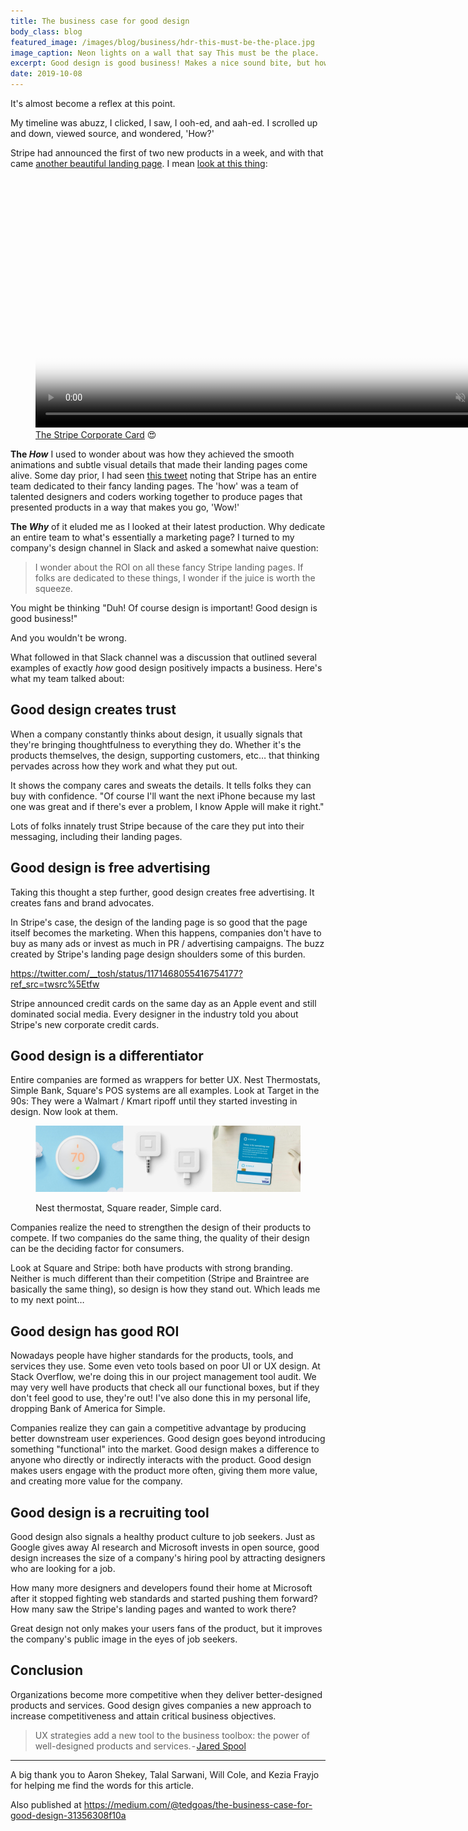 ```yaml
---
title: The business case for good design
body_class: blog
featured_image: /images/blog/business/hdr-this-must-be-the-place.jpg
image_caption: Neon lights on a wall that say This must be the place.
excerpt: Good design is good business! Makes a nice sound bite, but how does design actually contribute to the bottom line?
date: 2019-10-08
---
```


It's almost become a reflex at this point.

My timeline was abuzz, I clicked, I saw, I ooh-ed, and aah-ed. I scrolled up and down, viewed source, and wondered, 'How?'

Stripe had announced the first of two new products in a week, and with that came [another beautiful landing page](https://stripe.com/corporate-card). I mean [look at this thing](https://dribbble.com/shots/7122831-The-Stripe-Corporate-Card):

<figure class="unbound">
	<video id="video-126055" width="800" poster="https://cdn.dribbble.com/users/561057/screenshots/7122831/media/b140a4caa19daa123f065927bef4bcc8.png" playsinline="true" muted="true" autoplay="" loop="" data-silent="false" src="https://cdn.dribbble.com/users/561057/screenshots/7122831/media/7fcf6dc9ab148a59fe3d0349f4c93ef2.mp4" class="rounded"></video>
	<figcaption><a href="https://dribbble.com/shots/7122831-The-Stripe-Corporate-Card?source=post_page-----31356308f10a----------------------">The Stripe Corporate Card</a> 😍</figcaption>
</figure>

**The _How_** I used to wonder about was how they achieved the smooth animations and subtle visual details that made their landing pages come alive. Some day prior, I had seen [this tweet](https://twitter.com/destroytoday/status/1161645950781263872) noting that Stripe has an entire team dedicated to their fancy landing pages. The 'how' was a team of talented designers and coders working together to produce pages that presented products in a way that makes you go, 'Wow!'

**The _Why_** of it eluded me as I looked at their latest production. Why dedicate an entire team to what's essentially a marketing page? I turned to my company's design channel in Slack and asked a somewhat naive question:

> I wonder about the ROI on all these fancy Stripe landing pages. If folks are dedicated to these things, I wonder if the juice is worth the squeeze.

You might be thinking "Duh! Of course design is important! Good design is good business!"

And you wouldn't be wrong.

What followed in that Slack channel was a discussion that outlined several examples of exactly _how_ good design positively impacts a business. Here's what my team talked about:

## Good design creates trust

When a company constantly thinks about design, it usually signals that they're bringing thoughtfulness to everything they do. Whether it's the products themselves, the design, supporting customers, etc… that thinking pervades across how they work and what they put out.

It shows the company cares and sweats the details. It tells folks they can buy with confidence. "Of course I'll want the next iPhone because my last one was great and if there's ever a problem, I know Apple will make it right."

Lots of folks innately trust Stripe because of the care they put into their messaging, including their landing pages.

## Good design is free advertising

Taking this thought a step further, good design creates free advertising. It creates fans and brand advocates.

In Stripe's case, the design of the landing page is so good that the page itself becomes the marketing. When this happens, companies don't have to buy as many ads or invest as much in PR / advertising campaigns. The buzz created by Stripe's landing page design shoulders some of this burden.

https://twitter.com/__tosh/status/1171468055416754177?ref_src=twsrc%5Etfw

Stripe announced credit cards on the same day as an Apple event and still dominated social media. Every designer in the industry told you about Stripe's new corporate credit cards.

## Good design is a differentiator

Entire companies are formed as wrappers for better UX. Nest Thermostats, Simple Bank, Square's POS systems are all examples. Look at Target in the 90s: They were a Walmart / Kmart ripoff until they started investing in design. Now look at them.

<figure>

![](./images/business/product-collage.jpg)
<figcaption>Nest thermostat, Square reader, Simple card.</figcaption>
</figure>

Companies realize the need to strengthen the design of their products to compete. If two companies do the same thing, the quality of their design can be the deciding factor for consumers.

Look at Square and Stripe: both have products with strong branding. Neither is much different than their competition (Stripe and Braintree are basically the same thing), so design is how they stand out. Which leads me to my next point…

## Good design has good ROI

Nowadays people have higher standards for the products, tools, and services they use. Some even veto tools based on poor UI or UX design. At Stack Overflow, we're doing this in our project management tool audit. We may very well have products that check all our functional boxes, but if they don't feel good to use, they're out! I've also done this in my personal life, dropping Bank of America for Simple.

Companies realize they can gain a competitive advantage by producing better downstream user experiences. Good design goes beyond introducing something "functional" into the market. Good design makes a difference to anyone who directly or indirectly interacts with the product. Good design makes users engage with the product more often, giving them more value, and creating more value for the company.

## Good design is a recruiting tool

Good design also signals a healthy product culture to job seekers. Just as Google gives away AI research and Microsoft invests in open source, good design increases the size of a company's hiring pool by attracting designers who are looking for a job.

How many more designers and developers found their home at Microsoft after it stopped fighting web standards and started pushing them forward? How many saw the Stripe's landing pages and wanted to work there?

Great design not only makes your users fans of the product, but it improves the company's public image in the eyes of job seekers.

## Conclusion

Organizations become more competitive when they deliver better-designed products and services. Good design gives companies a new approach to increase competitiveness and attain critical business objectives.

> UX strategies add a new tool to the business toolbox: the power of well-designed products and services. - [Jared Spool](https://medium.com/@jmspool/the-making-of-an-organization-changing-ux-strategy-88135de43ab3)

<hr role="presentation" aria-role="hidden">

A big thank you to Aaron Shekey, Talal Sarwani, Will Cole, and Kezia Frayjo for helping me find the words for this article.

Also published at <a href="https://medium.com/@tedgoas/the-business-case-for-good-design-31356308f10a">https://medium.com/@tedgoas/the-business-case-for-good-design-31356308f10a</a>
